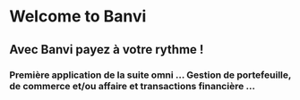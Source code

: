 # Welcome to Banvi

## Avec Banvi payez à votre rythme !

### Première application de la suite omni ... Gestion de portefeuille, de commerce et/ou affaire et transactions financière ...
